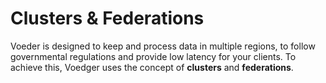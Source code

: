 # Clusters & Federations

Voeder is designed to keep and process data in multiple regions, to follow governmental regulations and provide low latency for your clients. To achieve this, Voedger uses the concept of **clusters** and **federations**.